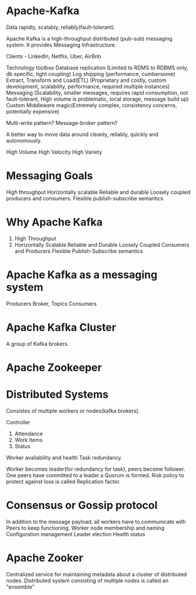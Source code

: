 # Apache-Kafka

Data rapidly, scalably, reliably(fault-tolerant). 

Apache Kafka is a high-throughput distributed (pub-sub) messaging system. It provides Messaging Infrastructure. 

Clients - LinkedIn, Netflix, Uber, AirBnb

Technology toolbox 
Database replication (Limited to RDMS to RDBMS only, db specific, tight coupling)
Log shipping (performance, cumbersome)
Extract, Transform and Load(ETL) (Proprietary and costly, custom development, scalability, performance, required multiple instances)
Messaging  (Scalability, smaller messages, requires rapid consumption, not fault-tolerant, High volume is problematic, local storage, message build up)
Custom Middleware magic(Extremely complex, consistency concerns, potentially expensive)

Multi-write pattern?
Message-broker pattern?

A better way to move data around cleanly, reliably, quickly and autonomously.

High Volume
High Velocity
High Variety

# Messaging Goals 
High throughput
Horizontally scalable
Reliable and durable
Loosely coupled producers and consumers.
Flexible publish-subscribe semantics
# Why Apache Kafka

1. High Throughput
2. Horizontally Scalable
Reliable and Durable
Loosely Coupled Consumers and Producers
Flexible Publish-Subscribe semantics

# Apache Kafka as a messaging system

Producers
Broker, Topics
Consumers

# Apache Kafka Cluster
A group of Kafka brokers.

# Apache Zookeeper

# Distributed Systems
Consistes of multiple workers or nodes(kafka brokers). 

Controller

1. Attendance
2. Work Items
3. Status

Worker availability and health
Task redundancy.

Worker becomes leader(for redundancy for task), peers become follower. One peers have committed to a leader a Quorum is formed. 
Risk policy to protect against loss is called Replication factor. 

# Consensus or Gossip protocol
In addition to the message payload, all workers have to communicate with Peers to keep functioning. 
Worker node membership and naming
Configuration management
Leader election
Health status

# Apache Zooker
Centralized service for maintaining metadata about a cluster of distributed nodes.
Distributed system consisting of multiple nodes is called an "ensemble"



